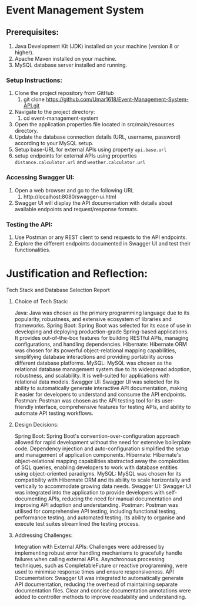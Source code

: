 # Event Management System
## Prerequisites:
1. Java Development Kit (JDK) installed on your machine (version 8 or higher).
2. Apache Maven installed on your machine.
3. MySQL database server installed and running.

### Setup Instructions:
1. Clone the project repository from GitHub
    1. git clone https://github.com/Umar1618/Event-Management-System-API.git
2. Navigate to the project directory:
    1. cd event-management-system
3. Open the application.properties file located in src/main/resources directory.
4. Update the database connection details (URL, username, password) according to your MySQL setup.
5. Setup base-URL for external APIs using property `api.base.url`
6. setup endpoints for external APIs using properties   `distance.calculator.url` and `weather.calculator.url`

### Accessing Swagger UI:
1. Open a web browser and go to the following URL
    1. http://localhost:8080/swagger-ui.html
2. Swagger UI will display the API documentation with details about available endpoints and request/response formats.

### Testing the API:
1. Use Postman or any REST client to send requests to the API endpoints.
2. Explore the different endpoints documented in Swagger UI and test their functionalities.


# Justification and Reflection:
Tech Stack and Database Selection Report

1. Choice of Tech Stack:

    Java: Java was chosen as the primary programming language due to its popularity, robustness, and extensive ecosystem of libraries and frameworks.
    Spring Boot: Spring Boot was selected for its ease of use in developing and deploying production-grade Spring-based applications. It provides out-of-the-box features for building RESTful APIs, managing configurations, and handling dependencies.
    Hibernate: Hibernate ORM was chosen for its powerful object-relational mapping capabilities, simplifying database interactions and providing portability across different database platforms.
    MySQL: MySQL was chosen as the relational database management system due to its widespread adoption, robustness, and scalability. It is well-suited for applications with relational data models.
    Swagger UI: Swagger UI was selected for its ability to automatically generate interactive API documentation, making it easier for developers to understand and consume the API endpoints.
    Postman: Postman was chosen as the API testing tool for its user-friendly interface, comprehensive features for testing APIs, and ability to automate API testing workflows.

2. Design Decisions:

    Spring Boot: Spring Boot's convention-over-configuration approach allowed for rapid development without the need for extensive boilerplate code. Dependency injection and auto-configuration simplified the setup and management of application components.
    Hibernate: Hibernate's object-relational mapping capabilities abstracted away the complexities of SQL queries, enabling developers to work with database entities using object-oriented paradigms.
    MySQL: MySQL was chosen for its compatibility with Hibernate ORM and its ability to scale horizontally and vertically to accommodate growing data needs.
    Swagger UI: Swagger UI was integrated into the application to provide developers with self-documenting APIs, reducing the need for manual documentation and improving API adoption and understanding.
    Postman: Postman was utilised for comprehensive API testing, including functional testing, performance testing, and automated testing. Its ability to organise and execute test suites streamlined the testing process.

3. Addressing Challenges:

    Integration with External APIs: Challenges were addressed by implementing robust error handling mechanisms to gracefully handle failures when calling external APIs. Asynchronous processing techniques, such as CompletableFuture or reactive programming, were used to minimise response times and ensure responsiveness.
    API Documentation: Swagger UI was integrated to automatically generate API documentation, reducing the overhead of maintaining separate documentation files. Clear and concise documentation annotations were added to controller methods to improve readability and understanding.
